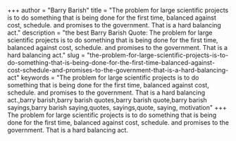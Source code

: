 +++
author = "Barry Barish"
title = "The problem for large scientific projects is to do something that is being done for the first time, balanced against cost, schedule. and promises to the government. That is a hard balancing act."
description = "the best Barry Barish Quote: The problem for large scientific projects is to do something that is being done for the first time, balanced against cost, schedule. and promises to the government. That is a hard balancing act."
slug = "the-problem-for-large-scientific-projects-is-to-do-something-that-is-being-done-for-the-first-time-balanced-against-cost-schedule-and-promises-to-the-government-that-is-a-hard-balancing-act"
keywords = "The problem for large scientific projects is to do something that is being done for the first time, balanced against cost, schedule. and promises to the government. That is a hard balancing act.,barry barish,barry barish quotes,barry barish quote,barry barish sayings,barry barish saying,quotes, sayings,quote, saying, motivation"
+++
The problem for large scientific projects is to do something that is being done for the first time, balanced against cost, schedule. and promises to the government. That is a hard balancing act.
